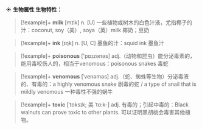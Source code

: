 ☀ <span class="category">**生物属性 生物特性：**</span>
>[!example]+ <span class="vocabulary">**milk**</span> [mɪlk] 
> <span class="definition">n. [U] 一些植物或树木的白色汁液，尤指椰子的汁：</span>coconut, soy（美）, soya（英）milk 椰奶；豆奶 

>[!example]+ <span class="vocabulary">**ink**</span> [ɪŋk] 
> <span class="definition">n. [U, C] 墨鱼的汁：</span>squid ink 墨鱼汁

>[!example]+ <span class="vocabulary">**poisonous**</span> ['pɒɪzənəs] 
> <span class="definition">adj.（动物和昆虫）能分泌毒素的，能用毒咬伤人的，相当于venomous：</span>poisonous snakes 毒蛇
                      
>[!example]+ <span class="vocabulary">**venomous**</span> [ˈvenəməs]
> <span class="definition">adj.（蛇、蜘蛛等生物）分泌毒液的、有毒的：</span>a highly venomous snake 剧毒的蛇 / a type of snail that is mildly venomous 一种毒性不强的蜗牛

>[!example]+ <span class="vocabulary">**toxic**</span> [ˈtɒksɪk; 美 ˈtɑ:k-]
> <span class="definition">adj. 有毒的；引起中毒的：</span>Black walnuts can prove toxic to other plants. 可以证明黑胡桃会毒害其他植物。
